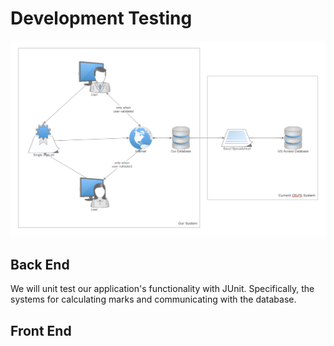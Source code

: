 Development Testing
===================
![Architecture](/Documents/Portfolio-A/Architecture.png)

Back End
--------

We will unit test our application's functionality with JUnit. Specifically, the systems for calculating 
marks and communicating with the database.

Front End
---------

